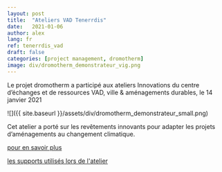 ```yaml
---
layout: post
title:  "Ateliers VAD Tenerrdis"
date:   2021-01-06
author: alex
lang: fr
ref: tenerrdis_vad
draft: false
categories: [project management, dromotherm]
image: div/dromotherm_demonstrateur_vig.png
---
```


Le projet dromotherm a participé aux ateliers Innovations du centre d’échanges et de ressources VAD, ville & aménagements durables, le 14 janvier 2021

![]({{ site.baseurl }}/assets/div/dromotherm_demonstrateur_small.png)

Cet atelier a porté sur les revêtements innovants pour adapter les projets d’aménagements au changement climatique. 

[pour en savoir plus](https://www.tenerrdis.fr/fr/evenements/atelier-innovation-ville-amenagement-durable/)

[les supports utilisés lors de l'atelier](https://www.ville-amenagement-durable.org/Innovation-amenagement)

